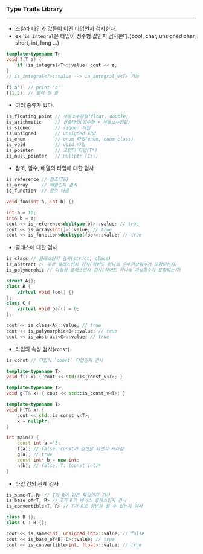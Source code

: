 
### Type Traits Library
---

- 스칼라 타입과 값들이 어떤 타입인지 검사한다.
- ex. `is_integral`은 타입이 정수형 값인지 검사한다.(bool, char, unsigned char, short, int, long ...)

```cpp
template<typename T>
void f(T a) {
	if (is_integral<T>::value) cout << a;
}
// is_integral<T>::value --> in_integral_v<T> 가능

f('a'); // print 'a'
f(1.2); // 출력 안 함
```

- 여러 종류가 있다.
```cpp
is_floating_point // 부동소수점형(float, double)
is_arithmetic     // 산술타입(정수형 + 부동소수점형)
is_signed         // signed 타입
is_unsigned       // unsigned 타입 
is_enum           // enum 타입(enum, enum class)
is_void           // void 타입
is_pointer        // 포인터 타입(T*)
is_null_pointer   // nullptr (C++)
```


- 참조, 함수, 배열의 타입에 대한 검사
```cpp
is_reference // 참조(T&)
is_array     // 배열인지 검사
is_function  // 함수 타입
```

```cpp
void foo(int a, int b) {}

int a = 10;
int& b = a;
cout << is_reference<decltype(b)>::value; // true
cout << is_array<int[]>::value; // true
cout << is_function<decltype(foo)>::value; // true
```

- 클래스에 대한 검사
```cpp
is_class // 클래스인지 검사(struct, class)
is_abstract // 추상 클래스인지 검사(적어도 하나의 순수가상함수가 포함되는지)
is_polymorphic // 다형성 클래스인지 검사(적어도 하나의 가상함수가 포함되는지)
```

```cpp
struct A{};
class B {
	virtual void foo() {}
};
class C {
	virtual void bar() = 0;
};

cout << is_class<A>::value; // true
cout << is_polymorphic<B>::value; // true
cout << is_abstract<C>::value; // true
```

- 타입의 속성 검사(`const`)
```cpp
is_const // 타입이 `const` 타입인지 검사
```

```cpp
template<typename T>
void f(T x) { cout << std::is_const_v<T>; }

template<typename T>
void g(T& x) { cout << std::is_const_v<T>; }

template<typename T>
void h(T& x) {
	cout << std::is_const_v<T>;
	x = nullptr;
}

int main() {
	const int a = 3;
	f(a); // false. const가 값전달 되면서 사라짐
	g(a); // true
	const int* b = new int;
	h(b); // false. T: (const int)*
}
```

- 타입 간의 관계 검사
```cpp
is_same<T, R> // T와 R이 같은 타입인지 검사
is_base_of<T, R> // T가 R의 베이스 클래스인지 검사
is_convertible<T, R> // T가 R로 형변환 될 수 있는지 검사
```

```cpp
class B {};
class C : B {};

cout << is_same<int, unsigned int>::value; // false
cout << is_base_of<B, C>::value; // true
cout << is_convertible<int, float>::value; // true
```



